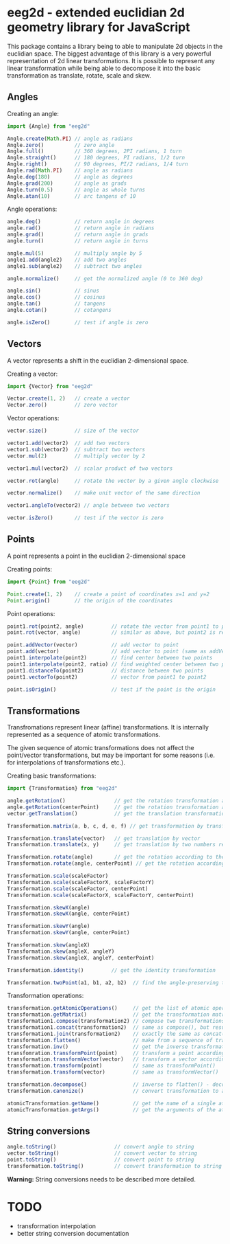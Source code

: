 # eeg2d - extended euclidian 2d geometry library for JavaScript

This package contains a library being to able to manipulate 2d objects in the euclidian space.
The biggest advantage of this library is a very powerful representation of 2d linear transformations. It is possible
to represent any linear transformation while being able to decompose it into the basic transformation as
translate, rotate, scale and skew.

## Angles

Creating an angle:
```js
import {Angle} from "eeg2d"

Angle.create(Math.PI) // angle as radians
Angle.zero()          // zero angle
Angle.full()          // 360 degrees, 2PI radians, 1 turn
Angle.straight()      // 180 degrees, PI radians, 1/2 turn
Angle.right()         // 90 degrees, PI/2 radians, 1/4 turn
Angle.rad(Math.PI)    // angle as radians
Angle.deg(180)        // angle as degrees
Angle.grad(200)       // angle as grads
Angle.turn(0.5)       // angle as whole turns
Angle.atan(10)        // arc tangens of 10
```

Angle operations:
```js
angle.deg()           // return angle in degrees
angle.rad()           // return angle in radians
angle.grad()          // return angle in grads
angle.turn()          // return angle in turns

angle.mul(5)          // multiply angle by 5
angle1.add(angle2)    // add two angles
angle1.sub(angle2)    // subtract two angles

angle.normalize()     // get the normalized angle (0 to 360 deg)

angle.sin()           // sinus
angle.cos()           // cosinus
angle.tan()           // tangens
angle.cotan()         // cotangens

angle.isZero()        // test if angle is zero

```

## Vectors

A vector represents a shift in the euclidian 2-dimensional space.

Creating a vector:
```js
import {Vector} from "eeg2d"

Vector.create(1, 2)   // create a vector
Vector.zero()         // zero vector
```

Vector operations:
```js
vector.size()         // size of the vector

vector1.add(vector2)  // add two vectors
vector1.sub(vector2)  // subtract two vectors
vector.mul(2)         // multiply vector by 2

vector1.mul(vector2)  // scalar product of two vectors

vector.rot(angle)     // rotate the vector by a given angle clockwise

vector.normalize()    // make unit vector of the same direction

vector1.angleTo(vector2) // angle between two vectors

vector.isZero()       // test if the vector is zero

```

## Points

A point represents a point in the euclidian 2-dimensional space

Creating points:
```js
import {Point} from "eeg2d"

Point.create(1, 2)    // create a point of coordinates x=1 and y=2
Point.origin()        // the origin of the coordinates
```

Point operations:
```js
point1.rot(point2, angle)         // rotate the vector from point1 to point2 by the given angle and get the new point as a result
point.rot(vector, angle)          // similar as above, but point2 is replaced by the vector from point1 to point2

point.addVector(vector)           // add vector to point
point.add(vector)                 // add vector to point (same as addVector)
point1.interpolate(point2)        // find center between two points
point1.interpolate(point2, ratio) // find weighted center between two point (ratio=0 means point1, ratio=1 means point2, ratio=0.5 means the exact center)
point1.distanceTo(point2)         // distance between two points
point1.vectorTo(point2)           // vector from point1 to point2

point.isOrigin()                  // test if the point is the origin

```


## Transformations

Transfromations represent linear (affine) transformations. It is internally represented as a sequence of atomic transformations.

The given sequence of atomic transformations does not affect the point/vector transformations, but may be important for some reasons
(i.e. for interpolations of transformations etc.).


Creating basic transformations:
```js
import {Transformation} from "eeg2d"

angle.getRotation()                // get the rotation transformation according the origin
angle.getRotation(centerPoint)     // get the rotation transformation according the center point
vector.getTranslation()            // get the translation transformation

Transformation.matrix(a, b, c, d, e, f) // get transformation by transformation matrix

Transformation.translate(vector)   // get translation by vector
Transformation.translate(x, y)     // get translation by two numbers representing the translation vector

Transformation.rotate(angle)       // get the rotation according to the origin
Transformation.rotate(angle, centerPoint) // get the rotation according to the centerPoint

Transformation.scale(scaleFactor)
Transformation.scale(scaleFactorX, scaleFactorY)
Transformation.scale(scaleFactor, centerPoint)
Transformation.scale(scaleFactorX, scaleFactorY, centerPoint)

Transformation.skewX(angle)
Transformation.skewX(angle, centerPoint)

Transformation.skewY(angle)
Transformation.skewY(angle, centerPoint)

Transformation.skew(angleX)
Transformation.skew(angleX, angleY)
Transformation.skew(angleX, angleY, centerPoint)

Transformation.identity()         // get the identity transformation

Transformation.twoPoint(a1, b1, a2, b2)  // find the angle-preserving transformation transforming a1 to a2 and b1 to b2
```

Transformation operations:
```js
transformation.getAtomicOperations()     // get the list of atomic operations
transformation.getMatrix()               // get the transformation matrix for the transformation
transformation1.compose(transformation2) // compose two transformations (result is a matrix transformation)
transformation1.concat(transformation2)  // same as compose(), but result is the sequence of both operations
transformation1.join(transformation2)    // exactly the same as concat()
transformation.flatten()                 // make from a sequence of transformation one single matrix transformation
transformation.inv()                     // get the inverse transformation
transfomration.transformPoint(point)     // transform a point according to the transformation
transformation.transformVector(vector)   // transform a vector according to the transformation
transformation.transform(point)          // same as transformPoint()
transformation.transform(vector)         // same as transformVector()

transformation.decompose()               // inverse to flatten() - decompose the transformation to multiple atomic transformations
transformation.canonize()                // convert transformation to a canonical form (use canonical transformations only to represent the result)

atomicTransformation.getName()           // get the name of a single atomic transformation (returned by getAtomicOperations)
atomicTransformation.getArgs()           // get the arguments of the atomic transformation

```

## String conversions

```js
angle.toString()                   // convert angle to string
vector.toString()                  // convert vector to string
point.toString()                   // convert point to string
transformation.toString()          // convert transformation to string
```

**Warning:** String conversions needs to be described more detailed.

# TODO

* transformation interpolation
* better string conversion documentation
